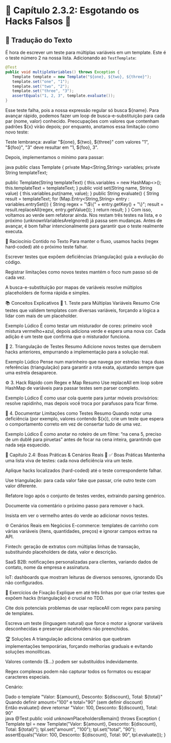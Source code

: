 # 📒 Capítulo 2.3.2: Esgotando os Hacks Falsos 🧪

## 📝 Tradução do Texto

É hora de escrever um teste para múltiplas variáveis em um template. Este é o teste número 2 na nossa lista. Adicionando ao `TestTemplate`:

```java
@Test
public void multipleVariables() throws Exception {
   Template template = new Template("${one}, ${two}, ${three}");
   template.set("one", "1");
   template.set("two", "2");
   template.set("three", "3");
   assertEquals("1, 2, 3", template.evaluate());
}
```

Esse teste falha, pois a nossa expressão regular só busca ${name}. Para avançar rápido, podemos fazer um loop de busca-e-substituição para cada par (nome, valor) conhecido. Preocupações com valores que contenham padrões ${x} virão depois; por enquanto, anotamos essa limitação como novo teste:

Teste lembrança: avaliar "${one}, ${two}, ${three}" com valores "1", "${foo}", "3" deve resultar em "1, ${foo}, 3".

Depois, implementamos o mínimo para passar:

java
public class Template {
   private Map<String,String> variables;
   private String templateText;

   public Template(String templateText) {
      this.variables = new HashMap<>();
      this.templateText = templateText;
   }
   public void set(String name, String value) {
      this.variables.put(name, value);
   }
   public String evaluate() {
      String result = templateText;
      for (Map.Entry<String,String> entry : variables.entrySet()) {
         String regex = "\\$\\{" + entry.getKey() + "\\}";
         result = result.replaceAll(regex, entry.getValue());
      }
      return result;
   }
}
Com isso, voltamos ao verde sem refatorar ainda. Nos restam três testes na lista, e o próximo (unknownVariablesAreIgnored) já passa sem mudanças. Antes de avançar, é bom falhar intencionalmente para garantir que o teste realmente executa.

🧠 Raciocínio Contido no Texto
Para manter o fluxo, usamos hacks (regex hard-coded) até o próximo teste falhar.

Escrever testes que expõem deficiências (triangulação) guia a evolução do código.

Registrar limitações como novos testes mantém o foco num passo só de cada vez.

A busca-e-substituição por mapas de variáveis resolve múltiplos placeholders de forma rápida e simples.

📚 Conceitos Explicativos
🔢 1. Teste para Múltiplas Variáveis
Resumo Crie testes que validem templates com diversas variáveis, forçando a lógica a lidar com mais de um placeholder.

Exemplo Lúdico É como testar um misturador de cores: primeiro você mistura vermelho+azul, depois adiciona verde e espera uma nova cor. Cada adição é um teste que confirma que o misturador funciona.

🎯 2. Triangulação de Testes
Resumo Adicione novos testes que derrubem hacks anteriores, empurrando a implementação para a solução real.

Exemplo Lúdico Pense num marinheiro que navega por estrelas: traça duas referências (triangulação) para garantir a rota exata, ajustando sempre que uma estrela desaparece.

⚙️ 3. Hack Rápido com Regex e Map
Resumo Use replaceAll em loop sobre HashMap de variáveis para passar testes sem parser completo.

Exemplo Lúdico É como usar cola quente para juntar móveis provisórios: resolve rapidinho, mas depois você troca por parafusos para ficar firme.

📝 4. Documentar Limitações como Testes
Resumo Quando notar uma deficiência (por exemplo, valores contendo ${x}), crie um teste que espera o comportamento correto em vez de consertar tudo de uma vez.

Exemplo Lúdico É como anotar no roteiro de um filme: “na cena 5, preciso de um dublê para piruetas” antes de focar na cena inteira, garantindo que nada seja esquecido.

🌟 Capítulo 2.4: Boas Práticas & Cenários Reais 💼
✅ Boas Práticas
Mantenha uma lista viva de testes: cada nova deficiência vira um teste.

Aplique hacks localizados (hard-coded) até o teste correspondente falhar.

Use triangulação: para cada valor fake que passar, crie outro teste com valor diferente.

Refatore logo após o conjunto de testes verdes, extraindo parsing genérico.

Documente via comentário o próximo passo para remover o hack.

Insista em ver o vermelho antes do verde ao adicionar novos testes.

🌐 Cenários Reais em Negócios
E-commerce: templates de carrinho com várias variáveis (itens, quantidades, preços) e ignorar campos extras na API.

Fintech: geração de extratos com múltiplas linhas de transação, substituindo placeholders de data, valor e descrição.

SaaS B2B: notificações personalizadas para clientes, variando dados de contato, nome da empresa e assinatura.

IoT: dashboards que mostram leituras de diversos sensores, ignorando IDs não configurados.

📝 Exercícios de Fixação
Explique em até três linhas por que criar testes que expõem hacks (triangulação) é crucial no TDD.

Cite dois potenciais problemas de usar replaceAll com regex para parsing de templates.

Escreva um teste (linguagem natural) que force o motor a ignorar variáveis desconhecidas e preservar placeholders não preenchidos.

🏆 Soluções
A triangulação adiciona cenários que quebram implementações temporárias, forçando melhorias graduais e evitando soluções monolíticas.

Valores contendo {$...} podem ser substituídos indevidamente.

Regex complexas podem não capturar todos os formatos ou escapar caracteres especiais.

Cenário:

Dado o template "Valor: ${amount}, Desconto: ${discount}, Total: ${total}"  
Quando definir amount="100" e total="90" (sem definir discount)  
Então evaluate() deve retornar "Valor: 100, Desconto: ${discount}, Total: 90"  
java
@Test
public void unknownPlaceholdersRemain() throws Exception {
    Template tpl = new Template("Valor: ${amount}, Desconto: ${discount}, Total: ${total}");
    tpl.set("amount", "100");
    tpl.set("total", "90");
    assertEquals("Valor: 100, Desconto: ${discount}, Total: 90", tpl.evaluate());
}